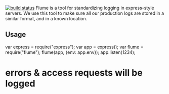 [![build status](https://secure.travis-ci.org/frst/flume.png)](http://travis-ci.org/frst/flume)
Flume is a tool for standardizing logging in express-style servers. We use this tool to make sure all our production logs are stored in a similar format, and in a known location.

## Usage

   var express = require("express");
   var app = express();
   var flume = require("flume");
   flume(app, {env: app.env});
   app.listen(1234);
   # errors & access requests will be logged
